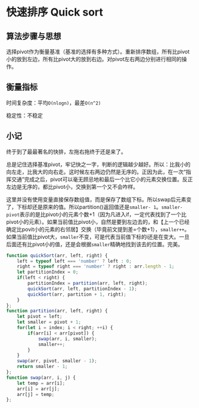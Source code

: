 # 快速排序 Quick sort

## 算法步骤与思想

选择pivot作为衡量基准（基准的选择有多种方式）。重新排序数组，所有比pivot小的放到左边，所有比pivot大的放到右边。对pivot左右两边分别进行相同的操作。

## 衡量指标

时间复杂度：平均`O(nlogn)`，最差`O(n^2)`

稳定性：不稳定

## 小记

终于到了最最著名的快排，左拖右拖终于还是来了。

总是记住选择基准pivot，牢记快之一字，判断的逻辑越少越好。所以：比我小的向左走，比我大的向右走。这时候左右两边仍然是无序的。正因为此，在一次“指挥交通”完成之后，pivot可以毫无顾忌地和最后一个比它小的元素交换位置。反正左边是无序的，都比pivot小，交换到第一个又不会咋样。

这里并没有使用变量直接保存数组值，而是保存了数组下标。所以swap后元素变了，下标却还是原来的值。所以partition()返回值还是`smaller- 1`。`smaller-pivot`表示的是比pivot小的元素个数+1（因为凡进入if，一定代表找到了一个比pivot小的元素）。如果当前值比pivot小，自然是要到左边去的，和【上一个已经确定比povit小的元素的右邻居】交换（毕竟前文提到差=个数+1），`smaller++`。如果当前值比pivot大，`smaller`不变，可是代表当前值下标的i还是在变大。一旦后面还有比pivot小的值，还是会根据`smaller`精确地找到该去的位置。完美。

```js
function quickSort(arr, left, right) {
    left = typeof left === 'number' ? left : 0;
    right = typeof right === 'number' ? right : arr.length - 1;
    let partitionIndex = 0;
    if(left < right) {
        partitionIndex = partition(arr, left, right);
        quickSort(arr, left, partitionIndex - 1);
        quickSort(arr, partition + 1, right);
    }
};
function partition(arr, left, right) {
    let pivot = left;
    let smaller = pivot + 1;
    for(let i = index; i < right; ++i) {
        if(arr[i] < arr[pivot]) {
            swap(arr, i, smaller);
            smaller++;
        }
    }
    swap(arr, pivot, smaller - 1);
    return smaller - 1;
};
function swap(arr, i, j) {
    let temp = arr[i];
    arr[i] = arr[j];
    arr[j] = temp;
};
```

